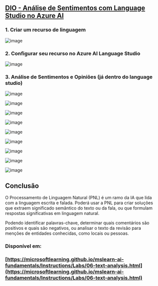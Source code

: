 ## [DIO - Análise de Sentimentos com Language Studio no Azure AI](https://www.dio.me/) 

### 1. Criar um recurso de linguagem

![image](https://github.com/Marcia520/DIO-Analise-de-Sentimentos-com-Language-Studio-no-Azure-AI/assets/56965551/f3c4af91-2b11-4eab-8864-17c880360601)

### 2. Configurar seu recurso no Azure AI Language Studio

![image](https://github.com/Marcia520/DIO-Analise-de-Sentimentos-com-Language-Studio-no-Azure-AI/assets/56965551/74bf9372-b263-4d1e-89ed-fad91ac0a350)

### 3. Análise de Sentimentos e Opiniões (já dentro do language studio)

![image](https://github.com/Marcia520/DIO-Analise-de-Sentimentos-com-Language-Studio-no-Azure-AI/assets/56965551/177efc77-5d74-454c-be14-41cae20ddcd5)

![image](https://github.com/Marcia520/DIO-Analise-de-Sentimentos-com-Language-Studio-no-Azure-AI/assets/56965551/85dbc6d7-503c-4524-abbb-a24a39a545f5)

![image](https://github.com/Marcia520/DIO-Analise-de-Sentimentos-com-Language-Studio-no-Azure-AI/assets/56965551/36c9bafe-2355-4193-b7cd-39e54e55671d)

![image](https://github.com/Marcia520/DIO-Analise-de-Sentimentos-com-Language-Studio-no-Azure-AI/assets/56965551/54983899-27d5-4176-b666-a6b7cf547b9e)

![image](https://github.com/Marcia520/DIO-Analise-de-Sentimentos-com-Language-Studio-no-Azure-AI/assets/56965551/2f7e724f-74f8-40cf-a955-c4fa87afac08)

![image](https://github.com/Marcia520/DIO-Analise-de-Sentimentos-com-Language-Studio-no-Azure-AI/assets/56965551/6ea7336e-e834-4fa1-8cf0-3111e9e3f4e6)

![image](https://github.com/Marcia520/DIO-Analise-de-Sentimentos-com-Language-Studio-no-Azure-AI/assets/56965551/e90e85fa-6efe-4371-94ed-d19fc972b868)

![image](https://github.com/Marcia520/DIO-Analise-de-Sentimentos-com-Language-Studio-no-Azure-AI/assets/56965551/f8e35d68-768f-4650-b6c7-485980e80ee2)

![image](https://github.com/Marcia520/DIO-Analise-de-Sentimentos-com-Language-Studio-no-Azure-AI/assets/56965551/d011e8b7-cc04-450f-9428-ef7d3dd3f3f7)

## Conclusão

O Processamento de Linguagem Natural (PNL) é um ramo da IA que lida com a linguagem escrita e falada. 
Poderá usar a PNL para criar soluções que extraem significado semântico do texto ou da fala, ou que formulam respostas significativas em linguagem natural.

Podendo identificar palavras-chave, determinar quais comentários são positivos e quais são negativos, ou analisar o texto da revisão para menções de entidades conhecidas, como locais ou pessoas.

### Disponível em:

### [https://microsoftlearning.github.io/mslearn-ai-fundamentals/Instructions/Labs/06-text-analysis.html](https://microsoftlearning.github.io/mslearn-ai-fundamentals/Instructions/Labs/06-text-analysis.html) 

